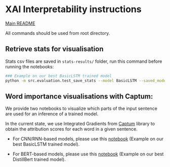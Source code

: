# XAI Interpretability instructions

[Main README](../README.md)

All commands should be used from root directory.

## Retrieve stats for visualisation

Stats csv files are saved in `stats-results/` folder, run this command before running the notebooks:

```bash
### Example on our best BasicLSTM trained model
python -m src.evaluation.test_save_stats --model BasicLSTM --saved_model_path saved-models/BasicLSTM_2021-12-08_01-04-25_trained_testAcc=0.7107.pth --loss_criterion bcelosswithlogits --only_test 0 --stats_label 1
```

## Word importance visualisations with Captum:

We provide two notebooks to visualize which parts of the input sentence are used for an inference of a trained model.

In the current state, we use Integrated Gradients from [Captum](https://captum.ai/) library to obtain the attribution scores for each word in a given sentence. 

- For CNN/RNN-based models, please use this [notebook](../src/evaluation/explainability_visualization.ipynb) (Example on our best BasicLSTM trained model).

- For BERT-based models, please use this [notebook](../src/evaluation/explainability_visualization_bert.ipynb) (Example on our best DistillBert trained model).
